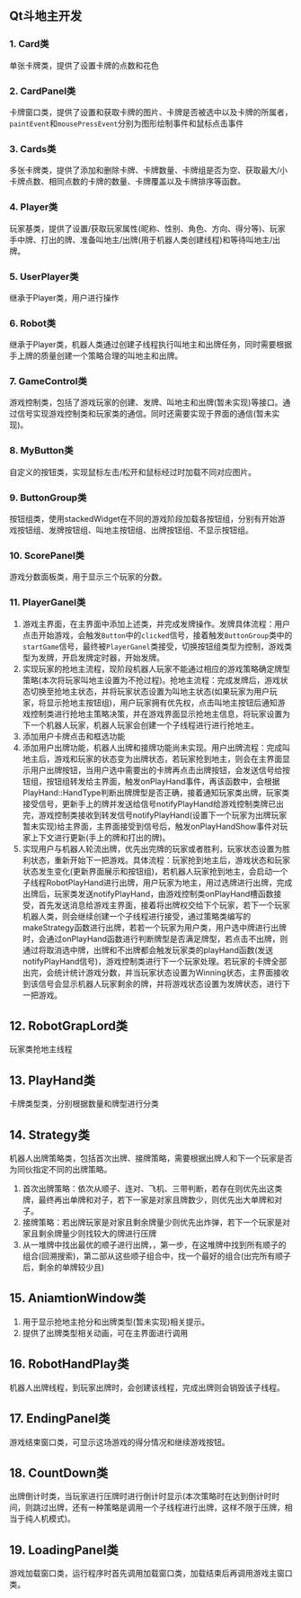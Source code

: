 ## Qt斗地主开发

### 1. Card类
单张卡牌类，提供了设置卡牌的点数和花色

### 2. CardPanel类
卡牌窗口类，提供了设置和获取卡牌的图片、卡牌是否被选中以及卡牌的所属者，`paintEvent`和`mousePressEvent`分别为图形绘制事件和鼠标点击事件

### 3. Cards类
多张卡牌类，提供了添加和删除卡牌、卡牌数量、卡牌组是否为空、获取最大/小卡牌点数、相同点数的卡牌的数量、卡牌覆盖以及卡牌排序等函数。

### 4. Player类
玩家基类，提供了设置/获取玩家属性(昵称、性别、角色、方向、得分等)、玩家手中牌、打出的牌、准备叫地主/出牌(用于机器人类创建线程)和等待叫地主/出牌。

### 5. UserPlayer类
继承于Player类，用户进行操作

### 6. Robot类
继承于Player类，机器人类通过创建子线程执行叫地主和出牌任务，同时需要根据手上牌的质量创建一个策略合理的叫地主和出牌。

### 7. GameControl类
游戏控制类，包括了游戏玩家的创建、发牌、叫地主和出牌(暂未实现)等接口。通过信号实现游戏控制类和玩家类的通信。同时还需要实现于界面的通信(暂未实现)。

### 8. MyButton类
自定义的按钮类，实现鼠标左击/松开和鼠标经过时加载不同对应图片。

### 9. ButtonGroup类
按钮组类，使用stackedWidget在不同的游戏阶段加载各按钮组，分别有开始游戏按钮组、发牌按钮组、叫地主按钮组、出牌按钮组、不显示按钮组。

### 10. ScorePanel类
游戏分数面板类，用于显示三个玩家的分数。

### 11. PlayerGanel类
1. 游戏主界面，在主界面中添加上述类，并完成发牌操作。发牌具体流程：用户点击开始游戏，会触发`Button`中的`clicked`信号，接着触发`ButtonGroup`类中的`startGame`信号，最终被`PlayerGanel`类接受，切换按钮组类型为控制，游戏类型为发牌，开启发牌定时器，开始发牌。
2. 实现玩家的抢地主流程，现阶段机器人玩家不能通过相应的游戏策略确定牌型策略(本次将玩家叫地主设置为不抢过程)。抢地主流程：完成发牌后，游戏状态切换至抢地主状态，并将玩家状态设置为叫地主状态(如果玩家为用户玩家，将显示抢地主按钮组)，用户玩家拥有优先权，点击叫地主按钮后通知游戏控制类进行抢地主策略决策，并在游戏界面显示抢地主信息，将玩家设置为下一个机器人玩家，机器人玩家会创建一个子线程进行进行抢地主。
3. 添加用户卡牌点击和框选功能
4. 添加用户出牌功能，机器人出牌和接牌功能尚未实现。用户出牌流程：完成叫地主后，游戏和玩家的状态变为出牌状态，若玩家抢到地主，则会在主界面显示用户出牌按钮，当用户选中需要出的卡牌再点击出牌按钮，会发送信号给按钮组，按钮组转发给主界面，触发onPlayHand事件，再该函数中，会根据PlayHand::HandType判断出牌牌型是否正确，接着通知玩家类出牌，玩家类接受信号，更新手上的牌并发送给信号notifyPlayHand给游戏控制类牌已出完，游戏控制类接收到转发信号notifyPlayHand(设置下一个玩家为出牌玩家暂未实现)给主界面，主界面接受到信号后，触发onPlayHandShow事件对玩家上下文进行更新(手上的牌和打出的牌)。
5. 实现用户与机器人轮流出牌，优先出完牌的玩家或者胜利，玩家状态设置为胜利状态，重新开始下一把游戏。具体流程：玩家抢到地主后，游戏状态和玩家状态发生变化(更新界面展示和按钮组)，若机器人玩家抢到地主，会启动一个子线程RobotPlayHand进行出牌，用户玩家为地主，用过选牌进行出牌，完成出牌后，玩家类发送notifyPlayHand，由游戏控制类onPlayHand槽函数接受，首先发送消息给游戏主界面，接着将出牌权交给下个玩家，若下一个玩家机器人类，则会继续创建一个子线程进行接受，通过策略类编写的makeStrategy函数进行出牌，若若一个玩家为用户类，用户选中牌进行出牌时，会通过onPlayHand函数进行判断牌型是否满足牌型，若点击不出牌，则通过将取消选中牌，出牌和不出牌都会触发玩家类的playHand函数(发送notifyPlayHand信号)，游戏控制类进行下一个玩家处理。若玩家的卡牌全部出完，会统计统计游戏分数，并当玩家状态设置为Winning状态，主界面接收到该信号会显示机器人玩家剩余的牌，并将游戏状态设置为发牌状态，进行下一把游戏。

## 12. RobotGrapLord类
玩家类抢地主线程

## 13. PlayHand类
卡牌类型类，分别根据数量和牌型进行分类

## 14. Strategy类
机器人出牌策略类，包括首次出牌、接牌策略，需要根据出牌人和下一个玩家是否为同伙指定不同的出牌策略。
1. 首次出牌策略：依次从顺子、连对、飞机、三带判断，若存在则优先出这类牌，最终再出单牌和对子，若下一家是对家且牌数少，则优先出大单牌和对子。
2. 接牌策略：若出牌玩家是对家且剩余牌量少则优先出炸弹，若下一个玩家是对家且剩余牌量少则找较大的牌进行压牌
3. 从一堆牌中找出最优的顺子进行出牌，，第一步，在这堆牌中找到所有顺子的组合(回溯搜索)，第二部从这些顺子组合中，找一个最好的组合(出完所有顺子后，剩余的单牌较少且)

## 15. AniamtionWindow类
1. 用于显示抢地主抢分和出牌类型(暂未实现)相关提示。
2. 提供了出牌类型相关动画，可在主界面进行调用

## 16. RobotHandPlay类
机器人出牌线程，到玩家出牌时，会创建该线程，完成出牌则会销毁该子线程。

## 17. EndingPanel类
游戏结束窗口类，可显示这场游戏的得分情况和继续游戏按钮。

## 18. CountDown类
出牌倒计时类，当玩家进行压牌时进行倒计时显示(本次策略时在达到倒计时时间，则跳过出牌，还有一种策略是调用一个子线程进行出牌，这样不限于压牌，相当于纯人机模式)。

## 19. LoadingPanel类
游戏加载窗口类，运行程序时首先调用加载窗口类，加载结束后再调用游戏主窗口类。